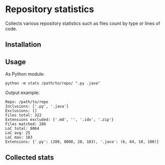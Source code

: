 # Repository statistics

Collects various repository statistics such as files count by type or lines of code.

## Installation

## Usage

As Python module:
```shell
python -m stats /path/to/repo/ ".py .java"  
```

Output example:
```shell
Repo: /path/to/repo
Inclusions: ['.py', '.java']
Exclusions: []
Files total: 322
Extensions excluded: {'.md', '', '.idx', '.zip'}
Files matched: 286
LoC total: 8064
LoC avg: 25
LoC max: 183
Extensions: {'.py': (280, 8000, 28, 183), '.java': (6, 64, 10, 100)}
```

## Collected stats

